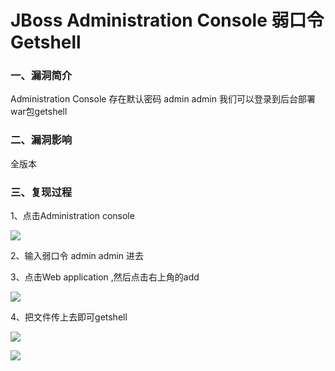 # JBoss Administration Console 弱口令 Getshell

### 一、漏洞简介

Administration Console 存在默认密码 admin admin 我们可以登录到后台部署war包getshell

### 二、漏洞影响

全版本

### 三、复现过程

1、点击Administration console

![](images/15890723305079.png)


2、输入弱口令 admin admin 进去

3、点击Web application ,然后点击右上角的add

![](images/15890723387425.png)


4、把文件传上去即可getshell

![](images/15890723453479.png)


![](images/15890723488040.png)
